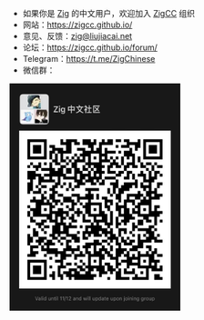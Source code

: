 - 如果你是 [Zig](https://ziglang.org/) 的中文用户，欢迎加入 [ZigCC](https://github.com/zigcc) 组织
- 网站：https://zigcc.github.io/
- 意见、反馈：[zig@liujiacai.net](mailto:zig@liujiacai.net)
- 论坛：https://zigcc.github.io/forum/
- Telegram：https://t.me/ZigChinese
- 微信群：

<img src="weixin.jpg" alt="微信群二维码" width="300" height="400"/>
